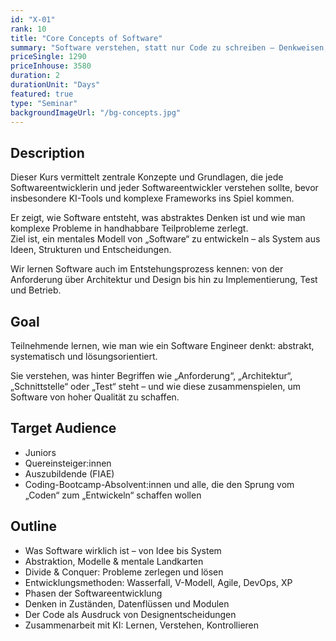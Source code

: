```yaml
---
id: "X-01"
rank: 10
title: "Core Concepts of Software"
summary: "Software verstehen, statt nur Code zu schreiben – Denkweisen, Prinzipien und Werkzeuge, um als Junior im KI-Zeitalter zu überleben."
priceSingle: 1290
priceInhouse: 3580
duration: 2
durationUnit: "Days"
featured: true
type: "Seminar"
backgroundImageUrl: "/bg-concepts.jpg"
---
```


## Description

Dieser Kurs vermittelt zentrale Konzepte und Grundlagen, die jede Softwareentwicklerin und jeder Softwareentwickler
verstehen sollte, bevor insbesondere KI-Tools und komplexe Frameworks ins Spiel kommen.

Er zeigt, wie Software entsteht, was abstraktes Denken ist und wie man komplexe Probleme in handhabbare
Teilprobleme zerlegt.  
Ziel ist, ein mentales Modell von „Software“ zu entwickeln – als System aus Ideen, Strukturen und Entscheidungen.

Wir lernen Software auch im Entstehungsprozess kennen: von der Anforderung über Architektur und Design bis hin zu
Implementierung, Test und Betrieb.

## Goal

Teilnehmende lernen, wie man wie ein Software Engineer denkt: abstrakt, systematisch und lösungsorientiert.

Sie verstehen, was hinter Begriffen wie „Anforderung“, „Architektur“, „Schnittstelle“ oder „Test“ steht – und wie diese
zusammenspielen, um Software von hoher Qualität zu schaffen.

## Target Audience

- Juniors
- Quereinsteiger:innen
- Auszubildende (FIAE)
- Coding-Bootcamp-Absolvent:innen und alle, die den Sprung vom „Coden“ zum „Entwickeln“ schaffen wollen

## Outline

- Was Software wirklich ist – von Idee bis System
- Abstraktion, Modelle & mentale Landkarten
- Divide & Conquer: Probleme zerlegen und lösen
- Entwicklungsmethoden: Wasserfall, V-Modell, Agile, DevOps, XP
- Phasen der Softwareentwicklung
- Denken in Zuständen, Datenflüssen und Modulen
- Der Code als Ausdruck von Designentscheidungen
- Zusammenarbeit mit KI: Lernen, Verstehen, Kontrollieren